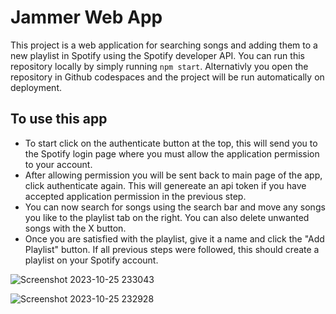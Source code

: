 # Jammer Web App

This project is a web application for searching songs and adding them to a new playlist in Spotify using the Spotify developer API. You can run this repository locally by simply running `npm start`. Alternativly you open the repository in Github codespaces and the project will be run automatically on deployment. 

## To use this app
* To start click on the authenticate button at the top, this will send you to the Spotify login page where you must allow the application permission to your account.
* After allowing permission you will be sent back to main page of the app, click authenticate again. This will genereate an api token if you have accepted application permission in the previous step.
* You can now search for songs using the search bar and move any songs you like to the playlist tab on the right. You can also delete unwanted songs with the X button.
* Once you are satisfied with the playlist, give it a name and click the "Add Playlist" button. If all previous steps were followed, this should create a playlist on your Spotify account. 

![Screenshot 2023-10-25 233043](https://github.com/bh1995/jamming/assets/55191733/9f6368b0-1d13-4e57-b9ea-7535cb88b6f4)

![Screenshot 2023-10-25 232928](https://github.com/bh1995/jamming/assets/55191733/fd2fdeb8-6c7b-468c-b01c-6a649be11640)
